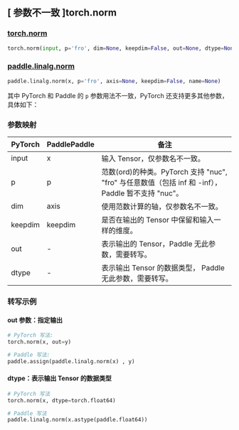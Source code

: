 ## [ 参数不一致 ]torch.norm

### [torch.norm](https://pytorch.org/docs/stable/generated/torch.norm.html)

```python
torch.norm(input, p='fro', dim=None, keepdim=False, out=None, dtype=None)
```

### [paddle.linalg.norm](https://www.paddlepaddle.org.cn/documentation/docs/zh/api/paddle/linalg/norm_cn.html#norm)

```python
paddle.linalg.norm(x, p='fro', axis=None, keepdim=False, name=None)
```

其中 PyTorch 和 Paddle 的 `p` 参数用法不一致，PyTorch 还支持更多其他参数，具体如下：

### 参数映射

| PyTorch | PaddlePaddle | 备注 |
| ------- | ------------ | -- |
| input   | x            | 输入 Tensor，仅参数名不一致。 |
| p       | p            | 范数(ord)的种类。PyTorch 支持 "nuc", "fro" 与任意数值（包括 inf 和 -inf），Paddle 暂不支持 "nuc"。 |
| dim     | axis         | 使用范数计算的轴，仅参数名不一致。 |
| keepdim | keepdim      | 是否在输出的 Tensor 中保留和输入一样的维度。 |
| out     | -            | 表示输出的 Tensor，Paddle 无此参数，需要转写。          |
| dtype   | -            | 表示输出 Tensor 的数据类型， Paddle 无此参数，需要转写。                        |

### 转写示例

#### out 参数：指定输出
``` python
# PyTorch 写法:
torch.norm(x, out=y)

# Paddle 写法:
paddle.assign(paddle.linalg.norm(x) , y)
```

#### dtype：表示输出 Tensor 的数据类型

```python
# PyTorch 写法
torch.norm(x, dtype=torch.float64)

# Paddle 写法
paddle.linalg.norm(x.astype(paddle.float64))
```
